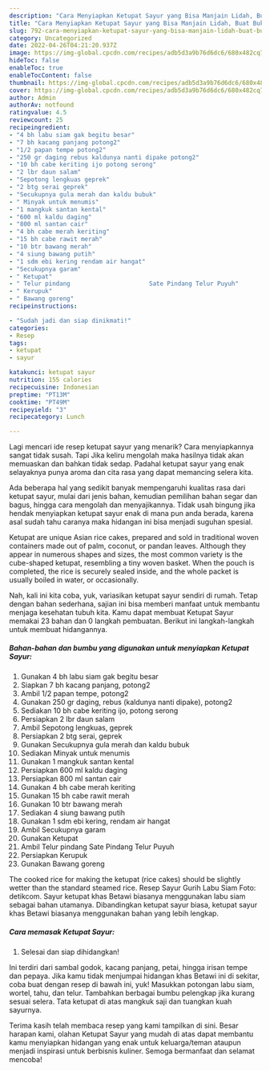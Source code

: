 ```yaml
---
description: "Cara Menyiapkan Ketupat Sayur yang Bisa Manjain Lidah, Buat Buka Puasa}"
title: "Cara Menyiapkan Ketupat Sayur yang Bisa Manjain Lidah, Buat Buka Puasa}"
slug: 792-cara-menyiapkan-ketupat-sayur-yang-bisa-manjain-lidah-buat-buka-puasa
category: Uncategorized
date: 2022-04-26T04:21:20.937Z
image: https://img-global.cpcdn.com/recipes/adb5d3a9b76d6dc6/680x482cq70/ketupat-sayur-foto-resep-utama.jpg
hideToc: false
enableToc: true
enableTocContent: false
thumbnail: https://img-global.cpcdn.com/recipes/adb5d3a9b76d6dc6/680x482cq70/ketupat-sayur-foto-resep-utama.jpg
cover: https://img-global.cpcdn.com/recipes/adb5d3a9b76d6dc6/680x482cq70/ketupat-sayur-foto-resep-utama.jpg
author: Admin
authorAv: notfound
ratingvalue: 4.5
reviewcount: 25
recipeingredient:
- "4 bh labu siam gak begitu besar"
- "7 bh kacang panjang potong2"
- "1/2 papan tempe potong2"
- "250 gr daging rebus kaldunya nanti dipake potong2"
- "10 bh cabe keriting ijo potong serong"
- "2 lbr daun salam"
- "Sepotong lengkuas geprek"
- "2 btg serai geprek"
- "Secukupnya gula merah dan kaldu bubuk"
- " Minyak untuk menumis"
- "1 mangkuk santan kental"
- "600 ml kaldu daging"
- "800 ml santan cair"
- "4 bh cabe merah keriting"
- "15 bh cabe rawit merah"
- "10 btr bawang merah"
- "4 siung bawang putih"
- "1 sdm ebi kering rendam air hangat"
- "Secukupnya garam"
- " Ketupat"
- " Telur pindang                      Sate Pindang Telur Puyuh"
- " Kerupuk"
- " Bawang goreng"
recipeinstructions:

- "Sudah jadi dan siap dinikmati!"
categories:
- Resep
tags:
- ketupat
- sayur

katakunci: ketupat sayur 
nutrition: 155 calories
recipecuisine: Indonesian
preptime: "PT13M"
cooktime: "PT49M"
recipeyield: "3"
recipecategory: Lunch

---
```



Lagi mencari ide resep ketupat sayur yang menarik? Cara menyiapkannya sangat tidak susah. Tapi Jika keliru mengolah maka hasilnya tidak akan memuaskan dan bahkan tidak sedap. Padahal ketupat sayur yang enak selayaknya punya aroma dan cita rasa yang dapat memancing selera kita.


Ada beberapa hal yang sedikit banyak mempengaruhi kualitas rasa dari ketupat sayur, mulai dari jenis bahan, kemudian pemilihan bahan segar dan bagus, hingga cara mengolah dan menyajikannya. Tidak usah bingung jika hendak menyiapkan ketupat sayur enak di mana pun anda berada, karena asal sudah tahu caranya maka hidangan ini bisa menjadi suguhan spesial.

Ketupat are unique Asian rice cakes, prepared and sold in traditional woven containers made out of palm, coconut, or pandan leaves. Although they appear in numerous shapes and sizes, the most common variety is the cube-shaped ketupat, resembling a tiny woven basket. When the pouch is completed, the rice is securely sealed inside, and the whole packet is usually boiled in water, or occasionally.


Nah, kali ini kita coba, yuk, variasikan ketupat sayur sendiri di rumah. Tetap dengan bahan sederhana, sajian ini bisa memberi manfaat untuk membantu menjaga kesehatan tubuh kita. Kamu dapat membuat Ketupat Sayur memakai 23 bahan dan 0 langkah pembuatan. Berikut ini langkah-langkah untuk membuat hidangannya.

<!--inarticleads1-->

##### Bahan-bahan dan bumbu yang digunakan untuk menyiapkan Ketupat Sayur:

1. Gunakan 4 bh labu siam gak begitu besar
1. Siapkan 7 bh kacang panjang, potong2
1. Ambil 1/2 papan tempe, potong2
1. Gunakan 250 gr daging, rebus (kaldunya nanti dipake), potong2
1. Sediakan 10 bh cabe keriting ijo, potong serong
1. Persiapkan 2 lbr daun salam
1. Ambil Sepotong lengkuas, geprek
1. Persiapkan 2 btg serai, geprek
1. Gunakan Secukupnya gula merah dan kaldu bubuk
1. Sediakan  Minyak untuk menumis
1. Gunakan 1 mangkuk santan kental
1. Persiapkan 600 ml kaldu daging
1. Persiapkan 800 ml santan cair
1. Gunakan 4 bh cabe merah keriting
1. Gunakan 15 bh cabe rawit merah
1. Gunakan 10 btr bawang merah
1. Sediakan 4 siung bawang putih
1. Gunakan 1 sdm ebi kering, rendam air hangat
1. Ambil Secukupnya garam
1. Gunakan  Ketupat
1. Ambil  Telur pindang                      Sate Pindang Telur Puyuh
1. Persiapkan  Kerupuk
1. Gunakan  Bawang goreng


The cooked rice for making the ketupat (rice cakes) should be slightly wetter than the standard steamed rice. Resep Sayur Gurih Labu Siam Foto: detikcom. Sayur ketupat khas Betawi biasanya menggunakan labu siam sebagai bahan utamanya. Dibandingkan ketupat sayur biasa, ketupat sayur khas Betawi biasanya menggunakan bahan yang lebih lengkap. 

<!--inarticleads2-->

##### Cara memasak Ketupat Sayur:


1. Selesai dan siap dihidangkan!

Ini terdiri dari sambal godok, kacang panjang, petai, hingga irisan tempe dan pepaya. Jika kamu tidak menjumpai hidangan khas Betawi ini di sekitar, coba buat dengan resep di bawah ini, yuk! Masukkan potongan labu siam, wortel, tahu, dan telur. Tambahkan berbagai bumbu pelengkap jika kurang sesuai selera. Tata ketupat di atas mangkuk saji dan tuangkan kuah sayurnya. 

Terima kasih telah membaca resep yang kami tampilkan di sini. Besar harapan kami, olahan Ketupat Sayur yang mudah di atas dapat membantu kamu menyiapkan hidangan yang enak untuk keluarga/teman ataupun menjadi inspirasi untuk berbisnis kuliner. Semoga bermanfaat dan selamat mencoba!

